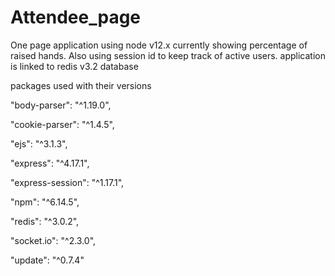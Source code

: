 # Attendee_page
One page application using node v12.x currently showing percentage of raised hands. Also using session id to keep track of active users. application is linked to redis v3.2 database

packages used with their versions

"body-parser": "^1.19.0",

"cookie-parser": "^1.4.5",

"ejs": "^3.1.3",

"express": "^4.17.1",

"express-session": "^1.17.1",

"npm": "^6.14.5",

"redis": "^3.0.2",

"socket.io": "^2.3.0",

"update": "^0.7.4"


